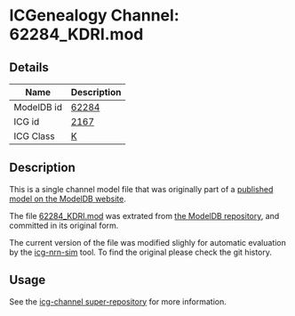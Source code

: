 # ICGenealogy Channel: 62284\_KDRI.mod

## Details

Name | Description
---- | -----------
ModelDB id | [62284](http://senselab.med.yale.edu/ModelDB/ShowModel.cshtml?model=62284)
ICG id | [2167](http://icg.neurotheory.ox.ac.uk/channels/1/2167)
ICG Class | [K](http://icg.neurotheory.ox.ac.uk/channels/1)

## Description

This is a single channel model file that was originally part of a [published model on the ModelDB website](http://senselab.med.yale.edu/mModelDB/ShowModel.cshtml?model=62284).


The file [62284\_KDRI.mod](62284_KDRI.mod) was extrated from [the ModelDB repository](http://senselab.med.yale.edu/ModelDB/ShowModel.cshtml?model=62284), and committed in its original form.

The current version of the file was modified slighly for automatic evaluation by the [icg-nrn-sim](https://github.com/icgenealogy/icg-nrn-sim) tool. To find the original please check the git history.


## Usage

See the [icg-channel super-repository](https://github.com/icgenealogy/icg-channels) for more information.